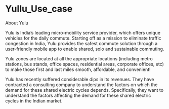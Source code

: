 # Yullu_Use_case
About Yulu

Yulu is India’s leading micro-mobility service provider, which offers unique vehicles for the daily commute. Starting off as a mission to eliminate traffic congestion in India, Yulu provides the safest commute solution through a user-friendly mobile app to enable shared, solo and sustainable commuting.

Yulu zones are located at all the appropriate locations (including metro stations, bus stands, office spaces, residential areas, corporate offices, etc) to make those first and last miles smooth, affordable, and convenient!

Yulu has recently suffered considerable dips in its revenues. They have contracted a consulting company to understand the factors on which the demand for these shared electric cycles depends. Specifically, they want to understand the factors affecting the demand for these shared electric cycles in the Indian market.
